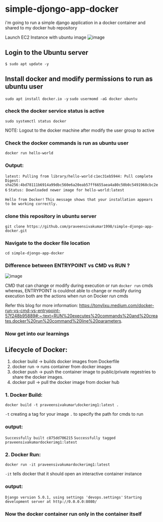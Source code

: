 # simple-djongo-app-docker
i'm going to run a simple django application in a docker container and shared to my docker hub repository

Launch EC2 Instance with ubuntu image
![image](https://github.com/praveensivakumar1998/simple-djongo-app-docker/assets/108512714/37da191f-d530-4407-86b0-31937bf7e51c)

## Login to the Ubuntu server
`$ sudo apt update -y`

## Install docker and modify permissions to run as ubuntu user
`sudo apt install docker.io -y`
`sudo usermomd -aG docker ubuntu`
### check the docker service status is active
`sudo systemctl status docker`

NOTE: Logout to the docker machine after modify the user group to active

### Check the docker commands is run as ubuntu user
`docker run hello-world`

### Output:
`latest: Pulling from library/hello-world`
`c1ec31eb5944: Pull complete`
`Digest: sha256:4bd78111b6914a99dbc560e6a20eab57ff6655aea4a80c50b0c5491968cbc2e6`
`Status: Downloaded newer image for hello-world:latest`

`Hello from Docker!`
`This message shows that your installation appears to be working correctly.`

### clone this repository in ubuntu server

`git clone https://github.com/praveensivakumar1998/simple-djongo-app-docker.git`

### Navigate to the docker file location
`cd simple-djongo-app-docker`

### Difference between ENTRYPOINT vs CMD vs RUN ?
![image](https://github.com/praveensivakumar1998/simple-djongo-app-docker/assets/108512714/ff13dc95-309d-4ac2-ac73-e59af158a818)

CMD that can change or modify during execution or run `docker run` cmds whereas, ENTRYPOINT is couldnot able to change or modify during execution both are the actions when run on Docker run cmds

Refer this blog for more information: https://tonylixu.medium.com/docker-run-vs-cmd-vs-entrypoint-57f248b95889#:~:text=RUN%20executes%20commands%20and%20creates,docker%20run%20command%20line%20parameters.

### Now get into our learnings
## Lifecycle of Docker:
1. docker build -> builds docker images from Dockerfile
2. docker run -> runs container from docker images
3. docker push -> push the container image to public/private regestries to share the docker images.
4. docker pull -> pull the docker image from docker hub

### 1. Docker Build:
`docker build -t praveensivakumar\dockerimg1:latest .`

`-t` creating a tag for your image
`.` to specify the path for cmds to run

### output:
`Successfully built c875dd706215`
`Successfully tagged praveensivakumardockerimg1:latest`

### 2. Docker Run:
`docker run -it praveensivakumardockerimg1:latest`

`-it` tells docker that it should open an interactive container instance

### output:
`Django version 5.0.1, using settings 'devops.settings'`
`Starting development server at http://0.0.0.0:8080/`

### Now the docker container run only in the container itself 








